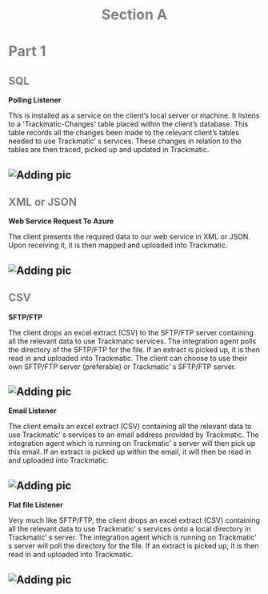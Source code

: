 <h1 style="text-align: center;">
<span style="color:grey">Section A</span>
</h1>

# <span style="color:grey">Part 1</span>

## <span style="color:grey">SQL</span>
__Polling Listener__

This is installed as a service on the client’s local server or machine. It listens to a 'Trackmatic-Changes' table placed within the client’s database. This table records all the changes been made to the relevant client’s tables needed to use Trackmatic’ s services. These changes in relation to the tables are then traced, picked up and updated in Trackmatic.

## ![Adding pic](../../Images/pollingListener.jpg)

## <span style="color:grey">XML or JSON</span>
__Web Service Request To Azure__

The client presents the required data to our web service in XML or JSON. Upon receiving it, it is then mapped and uploaded into Trackmatic.

## ![Adding pic](../../Images/webServiceListener.jpg)

## <span style="color:grey">CSV</span>
__SFTP/FTP__

The client drops an excel extract (CSV) to the SFTP/FTP server containing all the relevant data to use Trackmatic services. The integration agent polls the directory of the SFTP/FTP for the file. If an extract is picked up, it is then read in and uploaded into Trackmatic. The client can choose to use their own SFTP/FTP server (preferable) or Trackmatic’ s SFTP/FTP server.

## ![Adding pic](../../Images/sftp_ftpListener.jpg)

__Email Listener__

The client emails an excel extract (CSV) containing all the relevant data to use Trackmatic’ s services to an email address provided by Trackmatic. The integration agent which is running on Trackmatic’ s server will then pick up this email. If an extract is picked up within the email, it will then be read in and uploaded into Trackmatic.

## ![Adding pic](../../Images/emailListener.jpg)

__Flat file Listener__

Very much like SFTP/FTP, the client drops an excel extract (CSV) containing all the relevant data to use Trackmatic’ s services onto a local directory in Trackmatic’  s server. The integration agent which is running on Trackmatic’ s server will poll the directory for the file. If an extract is picked up, it is then read in and uploaded into Trackmatic.

## ![Adding pic](../../Images/flatFileListener.jpg)